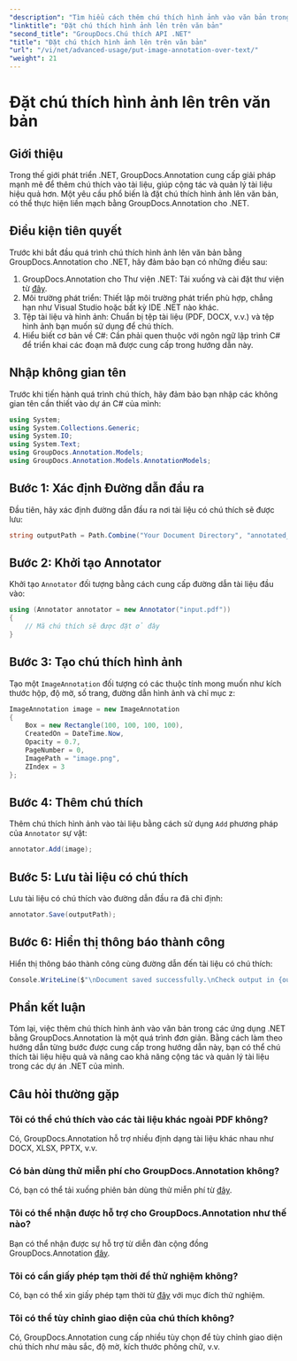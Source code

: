 ```yaml
---
"description": "Tìm hiểu cách thêm chú thích hình ảnh vào văn bản trong .NET bằng GroupDocs.Annotation để quản lý tài liệu và cộng tác hiệu quả."
"linktitle": "Đặt chú thích hình ảnh lên trên văn bản"
"second_title": "GroupDocs.Chú thích API .NET"
"title": "Đặt chú thích hình ảnh lên trên văn bản"
"url": "/vi/net/advanced-usage/put-image-annotation-over-text/"
"weight": 21
---
```


# Đặt chú thích hình ảnh lên trên văn bản

## Giới thiệu
Trong thế giới phát triển .NET, GroupDocs.Annotation cung cấp giải pháp mạnh mẽ để thêm chú thích vào tài liệu, giúp cộng tác và quản lý tài liệu hiệu quả hơn. Một yêu cầu phổ biến là đặt chú thích hình ảnh lên văn bản, có thể thực hiện liền mạch bằng GroupDocs.Annotation cho .NET.
## Điều kiện tiên quyết
Trước khi bắt đầu quá trình chú thích hình ảnh lên văn bản bằng GroupDocs.Annotation cho .NET, hãy đảm bảo bạn có những điều sau:
1. GroupDocs.Annotation cho Thư viện .NET: Tải xuống và cài đặt thư viện từ [đây](https://releases.groupdocs.com/annotation/net/).
2. Môi trường phát triển: Thiết lập môi trường phát triển phù hợp, chẳng hạn như Visual Studio hoặc bất kỳ IDE .NET nào khác.
3. Tệp tài liệu và hình ảnh: Chuẩn bị tệp tài liệu (PDF, DOCX, v.v.) và tệp hình ảnh bạn muốn sử dụng để chú thích.
4. Hiểu biết cơ bản về C#: Cần phải quen thuộc với ngôn ngữ lập trình C# để triển khai các đoạn mã được cung cấp trong hướng dẫn này.

## Nhập không gian tên
Trước khi tiến hành quá trình chú thích, hãy đảm bảo bạn nhập các không gian tên cần thiết vào dự án C# của mình:
```csharp
using System;
using System.Collections.Generic;
using System.IO;
using System.Text;
using GroupDocs.Annotation.Models;
using GroupDocs.Annotation.Models.AnnotationModels;
```
## Bước 1: Xác định Đường dẫn đầu ra
Đầu tiên, hãy xác định đường dẫn đầu ra nơi tài liệu có chú thích sẽ được lưu:
```csharp
string outputPath = Path.Combine("Your Document Directory", "annotated_document.pdf");
```
## Bước 2: Khởi tạo Annotator
Khởi tạo `Annotator` đối tượng bằng cách cung cấp đường dẫn tài liệu đầu vào:
```csharp
using (Annotator annotator = new Annotator("input.pdf"))
{
    // Mã chú thích sẽ được đặt ở đây
}
```
## Bước 3: Tạo chú thích hình ảnh
Tạo một `ImageAnnotation` đối tượng có các thuộc tính mong muốn như kích thước hộp, độ mờ, số trang, đường dẫn hình ảnh và chỉ mục z:
```csharp
ImageAnnotation image = new ImageAnnotation
{
    Box = new Rectangle(100, 100, 100, 100),
    CreatedOn = DateTime.Now,
    Opacity = 0.7,
    PageNumber = 0,
    ImagePath = "image.png",
    ZIndex = 3
};
```
## Bước 4: Thêm chú thích
Thêm chú thích hình ảnh vào tài liệu bằng cách sử dụng `Add` phương pháp của `Annotator` sự vật:
```csharp
annotator.Add(image);
```
## Bước 5: Lưu tài liệu có chú thích
Lưu tài liệu có chú thích vào đường dẫn đầu ra đã chỉ định:
```csharp
annotator.Save(outputPath);
```
## Bước 6: Hiển thị thông báo thành công
Hiển thị thông báo thành công cùng đường dẫn đến tài liệu có chú thích:
```csharp
Console.WriteLine($"\nDocument saved successfully.\nCheck output in {outputPath}.");
```

## Phần kết luận
Tóm lại, việc thêm chú thích hình ảnh vào văn bản trong các ứng dụng .NET bằng GroupDocs.Annotation là một quá trình đơn giản. Bằng cách làm theo hướng dẫn từng bước được cung cấp trong hướng dẫn này, bạn có thể chú thích tài liệu hiệu quả và nâng cao khả năng cộng tác và quản lý tài liệu trong các dự án .NET của mình.
## Câu hỏi thường gặp
### Tôi có thể chú thích vào các tài liệu khác ngoài PDF không?
Có, GroupDocs.Annotation hỗ trợ nhiều định dạng tài liệu khác nhau như DOCX, XLSX, PPTX, v.v.
### Có bản dùng thử miễn phí cho GroupDocs.Annotation không?
Có, bạn có thể tải xuống phiên bản dùng thử miễn phí từ [đây](https://releases.groupdocs.com/).
### Tôi có thể nhận được hỗ trợ cho GroupDocs.Annotation như thế nào?
Bạn có thể nhận được sự hỗ trợ từ diễn đàn cộng đồng GroupDocs.Annotation [đây](https://forum.groupdocs.com/c/annotation/10).
### Tôi có cần giấy phép tạm thời để thử nghiệm không?
Có, bạn có thể xin giấy phép tạm thời từ [đây](https://purchase.groupdocs.com/temporary-license/) với mục đích thử nghiệm.
### Tôi có thể tùy chỉnh giao diện của chú thích không?
Có, GroupDocs.Annotation cung cấp nhiều tùy chọn để tùy chỉnh giao diện chú thích như màu sắc, độ mờ, kích thước phông chữ, v.v.